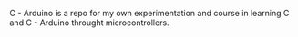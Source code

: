 C - Arduino is a repo for my own experimentation and course in learning C and C - Arduino throught microcontrollers.